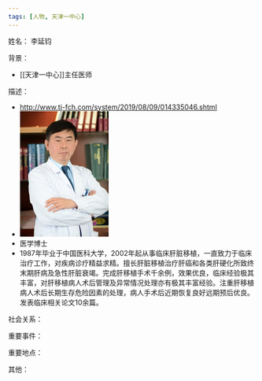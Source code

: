 ```yaml
---
tags: [人物, 天津一中心]
---
```


姓名：
李延钧

背景：
- [[天津一中心]]主任医师

描述：
- http://www.tj-fch.com/system/2019/08/09/014335046.shtml
- ![李延钧](assets/11218885_999725.jpg)
- 医学博士
- 1987年毕业于中国医科大学，2002年起从事临床肝脏移植，一直致力于临床治疗工作，对疾病诊疗精益求精。擅长肝脏移植治疗肝癌和各类肝硬化所致终末期肝病及急性肝脏衰竭。完成肝移植手术千余例，效果优良，临床经验极其丰富，对肝移植病人术后管理及异常情况处理亦有极其丰富经验。注重肝移植病人术后长期生存危险因素的处理，病人手术后近期恢复良好远期预后优良。发表临床相关论文10余篇。

社会关系：

重要事件：

重要地点：

其他：
